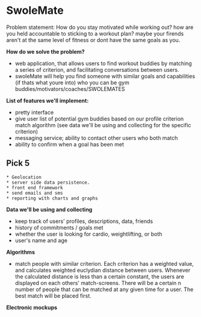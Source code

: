  SwoleMate
============

Problem statement: How do you stay motivated while working out? how are you 
held accountable to sticking to a workout plan? maybe your firends aren't at 
the same level of fitness or dont have the same goals as you. 

**How do we solve the problem?**
* web application, that allows users to find workout buddies by matching a 
		series of criterion, and facilitating conversations between users. 
* swoleMate will help you find someone with similar goals and capabilities 
		(if thats what youre into) who you can be gym 
		buddies/motivators/coaches/SWOLEMATES

**List of features we'll implement:**
* pretty interface
* give user list of potential gym buddies based on our profile criterion 
	  match algorithm (see data we'll be using and collecting for the specific
	  criterion)
* messaging service; ability to contact other users who both match
* ability to confirm when a goal has been met

Pick 5
------
	* Geolocation
	* server side data persistence. 
	* front end framework 
	* send emails and sms
	* reporting with charts and graphs


**Data we'll be using and collecting**
* keep track of users' profiles, descriptions, data, friends
* history of commitments / goals met
* whether the user is looking for cardio, weightlifting, or both
* user's name and age


**Algorithms**
* match people with similar criterion. 
	Each criterion has a weighted value, and calculates weighted euclydian 
	distance between users. Whenever the calculated distance is less than
	a certain constant, the users are displayed on each others' match-screens.
	There will be a certain n number of people that can be matched at any 
	given time for a user. The best match will be placed first. 

**Electronic mockups**
